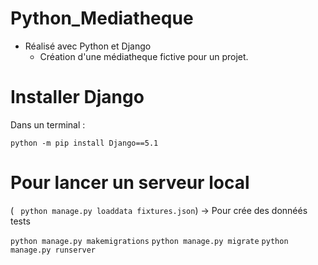 # Python_Mediatheque

- Réalisé avec Python et Django
  - Création d'une médiatheque fictive pour un projet.

# Installer Django

Dans un terminal : 

`python -m pip install Django==5.1`

# Pour lancer un serveur local

( ` python manage.py loaddata fixtures.json`) -> Pour crée des donnéés tests

`python manage.py makemigrations`
`python manage.py migrate`
`python manage.py runserver`
